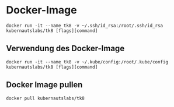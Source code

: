# Docker-Image

```shell
docker run -it --name tk8 -v ~/.ssh/id_rsa:/root/.ssh/id_rsa kubernautslabs/tk8 [flags][command]
```

## Verwendung des Docker-Image

```shell
docker run -it --name tk8 -v ~/.kube/config:/root/.kube/config kubernautslabs/tk8 [flags][command]
```

## Docker Image pullen

```shell
docker pull kubernautslabs/tk8
```